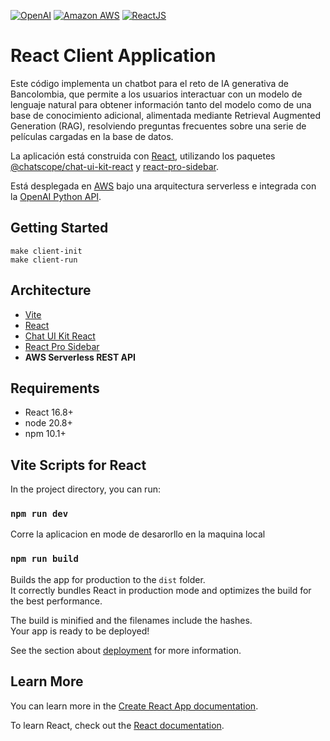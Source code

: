 [![OpenAI](https://a11ybadges.com/badge?logo=openai)](https://platform.openai.com/)
[![Amazon AWS](https://a11ybadges.com/badge?logo=amazonaws)](https://aws.amazon.com/)
[![ReactJS](https://a11ybadges.com/badge?logo=react)](https://react.dev/)

# React Client Application

Este código implementa un chatbot para el reto de IA generativa de Bancolombia, que permite a los usuarios interactuar con un modelo de lenguaje natural para obtener información tanto del modelo como de una base de conocimiento adicional, alimentada mediante Retrieval Augmented Generation (RAG), resolviendo preguntas frecuentes sobre una serie de películas cargadas en la base de datos.

La aplicación está construida con [React](https://react.dev/), utilizando los paquetes [@chatscope/chat-ui-kit-react](https://www.npmjs.com/package/@chatscope/chat-ui-kit-react) y [react-pro-sidebar](https://www.npmjs.com/package/react-pro-sidebar).

Está desplegada en [AWS](https://aws.amazon.com/) bajo una arquitectura serverless e integrada con la [OpenAI Python API](https://platform.openai.com/docs/api-reference?lang=python).

## Getting Started

```console
make client-init
make client-run
```

## Architecture

- [Vite](https://vitejs.dev/)
- [React](https://react.dev/)
- [Chat UI Kit React](https://www.npmjs.com/package/@chatscope/chat-ui-kit-react)
- [React Pro Sidebar](https://www.npmjs.com/package/react-pro-sidebar)
- **AWS Serverless REST API**

## Requirements

- React 16.8+
- node 20.8+
- npm 10.1+

## Vite Scripts for React

In the project directory, you can run:

### `npm run dev`

Corre la aplicacion en mode de desarorllo en la maquina local

### `npm run build`

Builds the app for production to the `dist` folder.\
It correctly bundles React in production mode and optimizes the build for the best performance.

The build is minified and the filenames include the hashes.\
Your app is ready to be deployed!

See the section about [deployment](https://facebook.github.io/create-react-app/docs/deployment) for more information.

## Learn More

You can learn more in the [Create React App documentation](https://facebook.github.io/create-react-app/docs/getting-started).

To learn React, check out the [React documentation](https://reactjs.org/).
